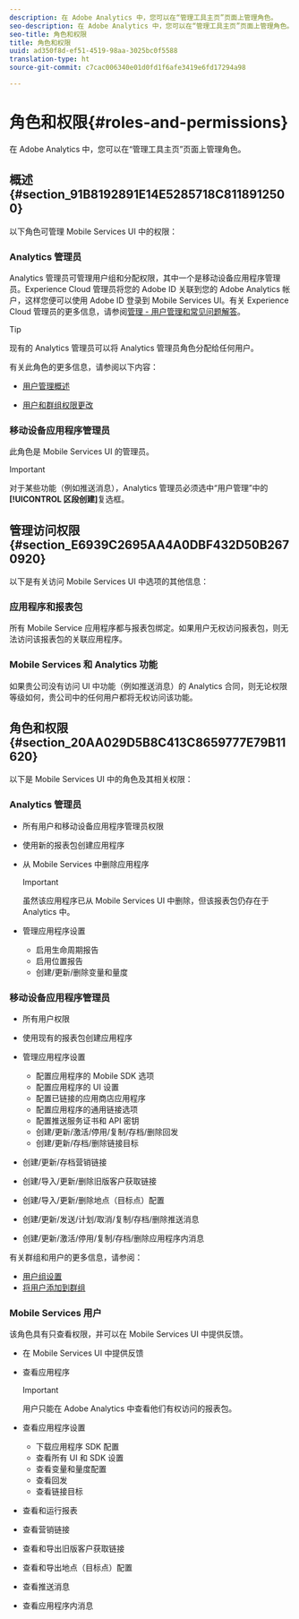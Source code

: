 ```yaml
---
description: 在 Adobe Analytics 中，您可以在“管理工具主页”页面上管理角色。
seo-description: 在 Adobe Analytics 中，您可以在“管理工具主页”页面上管理角色。
seo-title: 角色和权限
title: 角色和权限
uuid: ad350f8d-ef51-4519-98aa-3025bc0f5588
translation-type: ht
source-git-commit: c7cac006340e01d0fd1f6afe3419e6fd17294a98

---
```



# 角色和权限{#roles-and-permissions}

在 Adobe Analytics 中，您可以在“管理工具主页”页面上管理角色。

## 概述 {#section_91B8192891E14E5285718C8118912500}

以下角色可管理 Mobile Services UI 中的权限：

### Analytics 管理员

Analytics 管理员可管理用户组和分配权限，其中一个是移动设备应用程序管理员。Experience Cloud 管理员将您的 Adobe ID 关联到您的 Adobe Analytics 帐户，这样您便可以使用 Adobe ID 登录到 Mobile Services UI。有关 Experience Cloud 管理员的更多信息，请参阅[管理 - 用户管理和常见问题解答](https://docs.adobe.com/content/help/zh-Hans/core-services/interface/manage-users-and-products/admin-getting-started.html)。

>[!TIP]
>
>现有的 Analytics 管理员可以将 Analytics 管理员角色分配给任何用户。

有关此角色的更多信息，请参阅以下内容：

* [用户管理概述](https://docs.adobe.com/content/help/zh-Hans/analytics/admin/user-product-management/user-management/users.html)

* [用户和群组权限更改](https://docs.adobe.com/content/help/zh-Hans/analytics/admin/user-product-management/user-management/permissions-changes.html)

### 移动设备应用程序管理员

此角色是 Mobile Services UI 的管理员。

>[!IMPORTANT]
>
>对于某些功能（例如推送消息），Analytics 管理员必须选中“用户管理”中的&#x200B;**[!UICONTROL 区段创建]**&#x200B;复选框。

## 管理访问权限 {#section_E6939C2695AA4A0DBF432D50B2670920}

以下是有关访问 Mobile Services UI 中选项的其他信息：

### 应用程序和报表包

所有 Mobile Service 应用程序都与报表包绑定。如果用户无权访问报表包，则无法访问该报表包的关联应用程序。

### Mobile Services 和 Analytics 功能

如果贵公司没有访问 UI 中功能（例如推送消息）的 Analytics 合同，则无论权限等级如何，贵公司中的任何用户都将无权访问该功能。

## 角色和权限 {#section_20AA029D5B8C413C8659777E79B11620}

以下是 Mobile Services UI 中的角色及其相关权限：

### Analytics 管理员

* 所有用户和移动设备应用程序管理员权限
* 使用新的报表包创建应用程序
* 从 Mobile Services 中删除应用程序

   >[!IMPORTANT]
   >
   >虽然该应用程序已从 Mobile Services UI 中删除，但该报表包仍存在于 Analytics 中。

* 管理应用程序设置

   * 启用生命周期报告
   * 启用位置报告
   * 创建/更新/删除变量和量度

### 移动设备应用程序管理员

* 所有用户权限
* 使用现有的报表包创建应用程序
* 管理应用程序设置

   * 配置应用程序的 Mobile SDK 选项
   * 配置应用程序的 UI 设置
   * 配置已链接的应用商店应用程序
   * 配置应用程序的通用链接选项
   * 配置推送服务证书和 API 密钥
   * 创建/更新/激活/停用/复制/存档/删除回发
   * 创建/更新/存档/删除链接目标

* 创建/更新/存档营销链接
* 创建/导入/更新/删除旧版客户获取链接
* 创建/导入/更新/删除地点（目标点）配置
* 创建/更新/发送/计划/取消/复制/存档/删除推送消息
* 创建/更新/激活/停用/复制/存档/删除应用程序内消息

有关群组和用户的更多信息，请参阅：

* [用户组设置](https://docs.adobe.com/content/help/zh-Hans/analytics/admin/user-product-management/user-groups/groups.html)
* [将用户添加到群组](https://docs.adobe.com/content/help/zh-Hans/analytics/admin/user-product-management/user-management/t-add-user-to-group.html)

### Mobile Services 用户

该角色具有只查看权限，并可以在 Mobile Services UI 中提供反馈。

* 在 Mobile Services UI 中提供反馈
* 查看应用程序

   >[!IMPORTANT]
   >
   >用户只能在 Adobe Analytics 中查看他们有权访问的报表包。

* 查看应用程序设置

   * 下载应用程序 SDK 配置
   * 查看所有 UI 和 SDK 设置
   * 查看变量和量度配置
   * 查看回发
   * 查看链接目标

* 查看和运行报表
* 查看营销链接
* 查看和导出旧版客户获取链接
* 查看和导出地点（目标点）配置
* 查看推送消息
* 查看应用程序内消息
